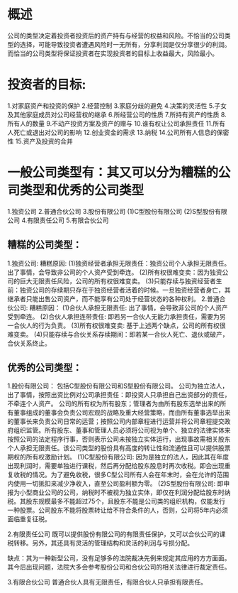 # 概述
  公司的类型决定着投资者投资后的资产持有与经营的权益和风险。不恰当的公司类型的选择，可能导致投资者遭遇风险时一无所有，分享利润是仅分享很少的利润。而恰当的公司类型将保证投资者在实现投资者的目标上收益最大，风险最小。
# 投资者的目标:
1.对家庭资产和投资的保护
2.经营控制
3.家庭分歧的避免
4.决策的灵活性
5.子女及其他家庭成员对公司经营权的继承
6.所经营公司的性质
7.所持有资产的性质
8.所有人的数量
9.不动产投资方案及资产的赠与
10.谁有权让公司承担责任
11.所有人死亡或退出对公司的影响
12.创业资金的需求
13.纳税
14.公司所有人信息的保密性
15.资产及投资的合并

# 一般公司类型有：其又可以分为糟糕的公司类型和优秀的公司类型
1.独资公司
2.普通合伙公司
3.股份有限公司
  (1)C型股份有限公司
  (2)S型股份有限公司
4.有限责任公司
5.有限合伙公司

## 糟糕的公司类型：
1.独资公司:
  糟糕原因:
  (1)独资经营者承担无限责任：独资公司个人承担无限责任。出了事情，会导致非公司的个人资产受到牵连。
  (2)所有权很难变卖：因为独资公司的巨大无限责任风险，公司的所有权很难变卖。
  (3)只能存续与独资经营者生前：独资公司的存续期只存在于独资经营者活着的时候。一旦独资经营者身亡，其继承者只能出售公司资产，而不能享有公司处于经营状态的各种权利。
2.普通合伙公司:
  糟糕原因：
  (1)合伙人承担无限责任: 出了事情，会导致非公司的个人资产受到牵连。
  (2)合伙人承担连带责任: 即若另一合伙人无能力承担责任，需要为另一合伙人的行为负责。
  (3)所有权很难变卖: 基于上述两个缺点，公司的所有权很难变卖。
  (4)只能存续与合伙关系存续期间：即若某一合伙人死亡、退伙或破产，合伙关系终止。

## 优秀的公司类型：
1.股份有限公司： 包括C型股份有限公司和S型股份有限公司。
  公司为独立法人，出了事情，按照出资比例对公司承担责任：即投资人只承担自己出资部分的责任，不牵连个人资产。
  公司的所有权为所有股东；管理者为由所有股东选举出来的所有董事组成的董事会负责公司宏观的战略及重大经营策略，而由所有董事选举出来的董事长来负责公司日常的运营；按照公司内部章程进行运营并将公司章程提交政府组织监管。所有股东、董事和管理人员必须将公司视为单个、独立的法律实体来按照公司的法定程序行事，否则表示公司未按独立实体运行，出现事故需相关股东个人承担无限责任。该公司类型的股份具有高度的转让性和流通性且可以提供股票期权的所有权激励计划。
  (1)C型股份有限公司: 因为是独立的法人，因此其在年度出现利润时，需要单独进行课税，然后再分配给股东股息时再次收税。即会出现重复收税的情况。为了避免收税，很多C型公司所有人会在年末时，会在允许的范围内使用一切抵扣来减少净收入，直至公司盈利额为零。
  (2)S型股份有限公司: 即申报为小型商业公司的公司，纳税时不被视为独立实体，即仅在利润分配给股东时纳税。其股东规模最多不能超过75个，且股东不能是公司类的组织机构，仅能发行一种股票。公司股东不能将股票转让给不符合条件的人，否则，公司将5年内必须面临重复征税。

2.有限责任公司
  既可以提供股份有限公司的有限责任保护，又可以合伙公司的课税转移。另外，其还具有灵活的管理结构和灵活的利润与亏损分配。

  缺点：其为一种新型公司，没有足够多的法院裁决先例来规定其应用的方方面面。其今后出现问题，法院大多会参考股份公司和合伙公司的相关法律进行裁定责任。

3.有限合伙公司
  普通合伙人具有无限责任，有限合伙人只承担有限责任。